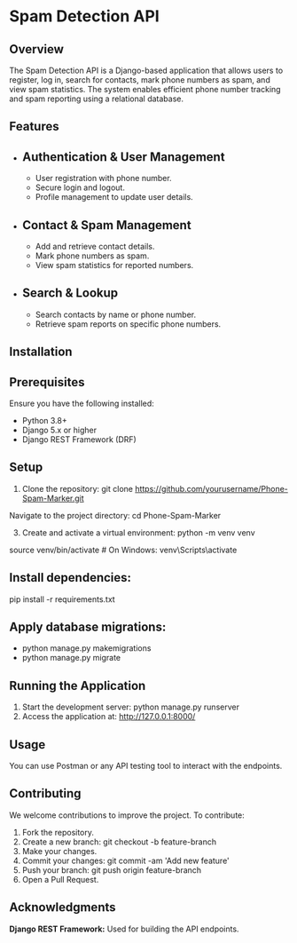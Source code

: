 # Spam Detection API
## Overview
The Spam Detection API is a Django-based application that allows users to register, log in, search for contacts, mark phone numbers as spam, and view spam statistics. The system enables efficient phone number tracking and spam reporting using a relational database.

## Features
  - ## Authentication & User Management
    - User registration with phone number.
    - Secure login and logout.
    - Profile management to update user details.
  - ## Contact & Spam Management
    - Add and retrieve contact details.
    - Mark phone numbers as spam.
    - View spam statistics for reported numbers.
  - ## Search & Lookup
    - Search contacts by name or phone number.
    - Retrieve spam reports on specific phone numbers.

## Installation
## Prerequisites
Ensure you have the following installed:
  - Python 3.8+
  - Django 5.x or higher
  - Django REST Framework (DRF)

## Setup
1. Clone the repository:
git clone https://github.com/yourusername/Phone-Spam-Marker.git

Navigate to the project directory:
cd Phone-Spam-Marker

3. Create and activate a virtual environment:
python -m venv venv

source venv/bin/activate  # On Windows: venv\Scripts\activate

## Install dependencies:
pip install -r requirements.txt

## Apply database migrations:
  - python manage.py makemigrations
  - python manage.py migrate

## Running the Application
1. Start the development server:
python manage.py runserver
2. Access the application at:
http://127.0.0.1:8000/

## Usage
You can use Postman or any API testing tool to interact with the endpoints.

## Contributing
We welcome contributions to improve the project. To contribute:
1. Fork the repository.
2. Create a new branch:
git checkout -b feature-branch
3. Make your changes.
4. Commit your changes:
git commit -am 'Add new feature'
5. Push your branch:
git push origin feature-branch
6. Open a Pull Request.

## Acknowledgments
**Django REST Framework:** Used for building the API endpoints.

